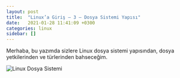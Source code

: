 ```yaml
---
layout: post
title:  "Linux’a Giriş — 3 — Dosya Sistemi Yapısı"
date:   2021-01-28 11:41:09 +0300
categories: linux
sidebar: []
---
```


Merhaba, bu yazımda sizlere Linux dosya sistemi yapısından, dosya yetkilerinden ve türlerinden bahseceğim.

![Linux Dosya Sistemi](https://i.ibb.co/D16HF1f/1-6-R-IBn49hxi4y-WBMp4-KJm-A.png)

